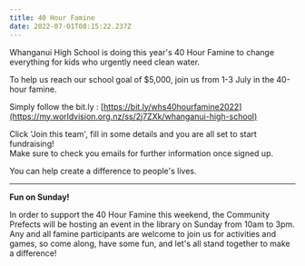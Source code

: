 ```yaml
---
title: 40 Hour Famine
date: 2022-07-01T08:15:22.237Z
---
```

Whanganui High School is doing this year's 40 Hour Famine to change everything for kids who urgently need clean water. 

To help us reach our school goal of $5,000, join us from 1-3 July in the 40-hour famine. 

Simply follow the bit.ly : [https://bit.ly/whs40hourfamine2022](https://my.worldvision.org.nz/ss/2j7ZXk/whanganui-high-school)  

Click 'Join this team', fill in some details and you are all set to start fundraising!  
Make sure to check you emails for further information once signed up.

You can help create a difference to people's lives.

__________________

**Fun on Sunday!**

In order to support the 40 Hour Famine this weekend, the Community Prefects will be hosting an event in the library on Sunday from 10am to 3pm. Any and all famine participants are welcome to join us for activities and games, so come along, have some fun, and let's all stand together to make a difference!
